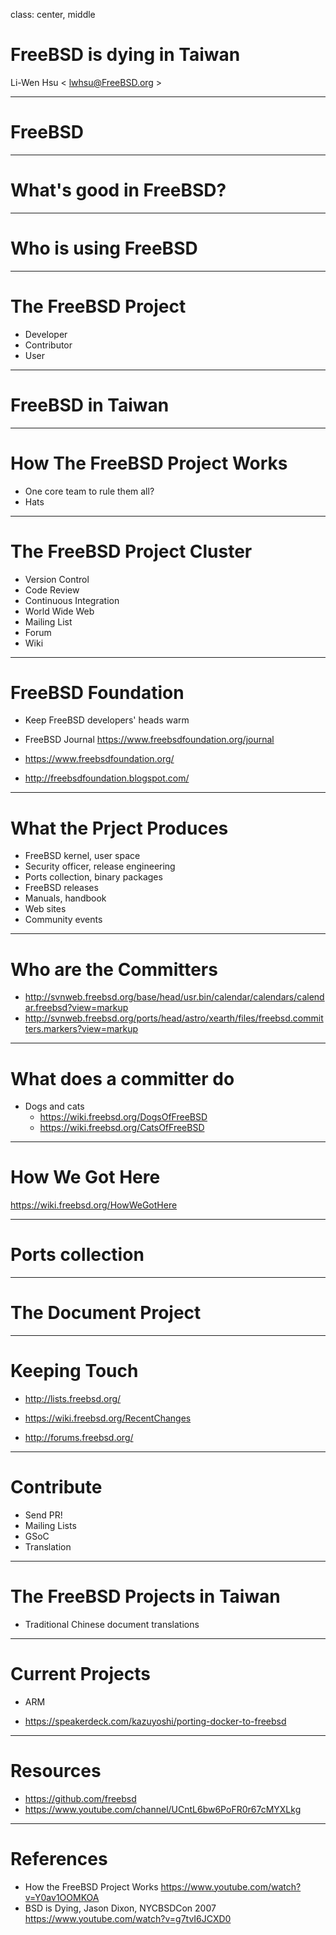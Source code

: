 class: center, middle

# FreeBSD is dying in Taiwan

Li-Wen Hsu &lt; lwhsu@FreeBSD.org &gt;

---

# FreeBSD

---

# What's good in FreeBSD?

---

# Who is using FreeBSD

---

# The FreeBSD Project

* Developer
* Contributor
* User

---

# FreeBSD in Taiwan

---

# How The FreeBSD Project Works

* One core team to rule them all?
* Hats

---

# The FreeBSD Project Cluster

* Version Control
* Code Review
* Continuous Integration
* World Wide Web
* Mailing List
* Forum
* Wiki

---

# FreeBSD Foundation

* Keep FreeBSD developers' heads warm
* FreeBSD Journal https://www.freebsdfoundation.org/journal

* https://www.freebsdfoundation.org/
* http://freebsdfoundation.blogspot.com/

---

# What the Prject Produces

* FreeBSD kernel, user space
* Security officer, release engineering
* Ports collection, binary packages
* FreeBSD releases
* Manuals, handbook
* Web sites
* Community events

---

# Who are the Committers

* http://svnweb.freebsd.org/base/head/usr.bin/calendar/calendars/calendar.freebsd?view=markup
* http://svnweb.freebsd.org/ports/head/astro/xearth/files/freebsd.committers.markers?view=markup

---

# What does a committer do

* Dogs and cats
  * https://wiki.freebsd.org/DogsOfFreeBSD
  * https://wiki.freebsd.org/CatsOfFreeBSD

---

# How We Got Here

https://wiki.freebsd.org/HowWeGotHere

---

# Ports collection

---

# The Document Project

---

# Keeping Touch

* http://lists.freebsd.org/
* https://wiki.freebsd.org/RecentChanges

* http://forums.freebsd.org/

---

# Contribute

* Send PR!
* Mailing Lists
* GSoC
* Translation

---

# The FreeBSD Projects in Taiwan

* Traditional Chinese document translations

---

# Current Projects

* ARM

* https://speakerdeck.com/kazuyoshi/porting-docker-to-freebsd

---

# Resources

* https://github.com/freebsd
* https://www.youtube.com/channel/UCntL6bw6PoFR0r67cMYXLkg

---

# References

* How the FreeBSD Project Works https://www.youtube.com/watch?v=Y0av1OOMKOA
* BSD is Dying, Jason Dixon, NYCBSDCon 2007 https://www.youtube.com/watch?v=g7tvI6JCXD0
